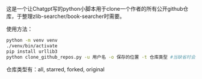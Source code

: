这是一个让Chatgpt写的python小脚本用于clone一个作者的所有公开github仓库，于整理zlib-searcher/book-searcher时需要。


使用方法：

```bash
python -m venv venv 
./venv/bin/activate
pip install urllib3
python clone_github_repos.py -u 用户名 -o 保存的位置 -t 仓库类型 #当缺省时会通过交互的方式获取参数
```

仓库类型有：all, starred, forked, original



